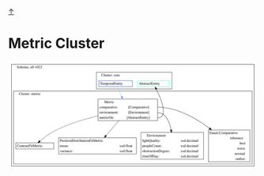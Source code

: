 <a class="top-link hide" href="#top">↑</a>
<a name="top"></a>

# Metric Cluster


![metric](./all-v022-metric-cluster.svg)

